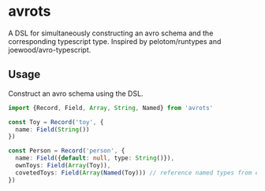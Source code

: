 # avrots
A DSL for simultaneously constructing an avro schema and the corresponding typescript type. Inspired by pelotom/runtypes and joewood/avro-typescript.


## Usage

Construct an avro schema using the DSL.

```typescript
import {Record, Field, Array, String, Named} from 'avrots'

const Toy = Record('toy', {
  name: Field(String())
})

const Person = Record('person', {
  name: Field({default: null, type: String()}),
  ownToys: Field(Array(Toy)),
  covetedToys: Field(Array(Named(Toy))) // reference named types from earlier in the schema, since avro doesn't like redundant names
})
```
